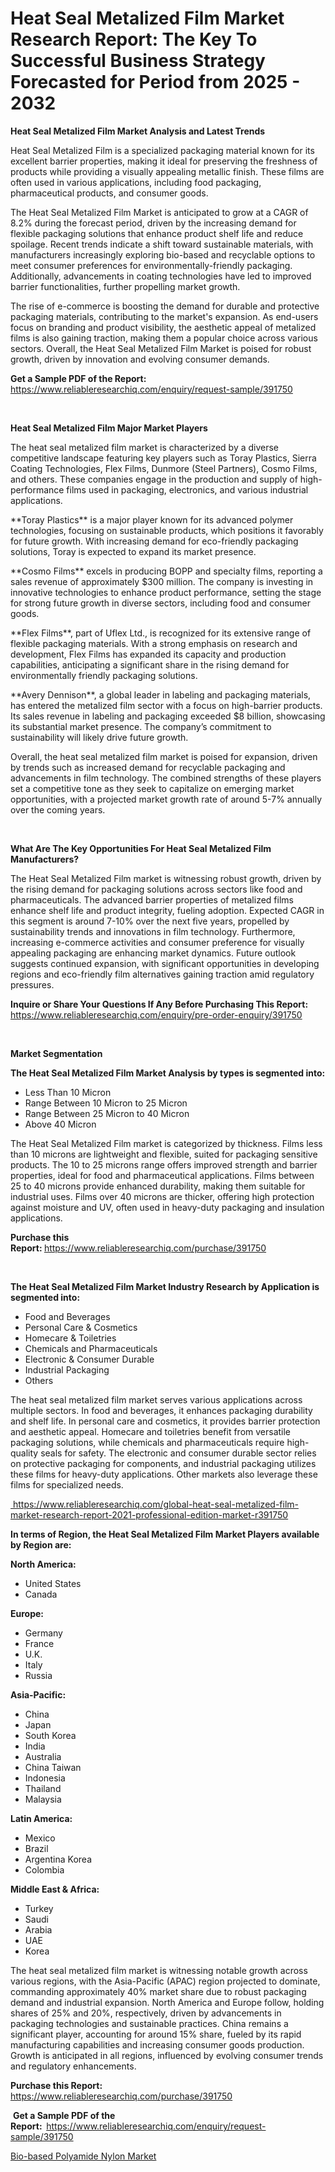 <p><h1>Heat Seal Metalized Film Market Research Report: The Key To Successful Business Strategy Forecasted for Period from 2025 - 2032</h1></p><p><strong>Heat Seal Metalized Film Market Analysis and Latest Trends</strong></p>
<p><p>Heat Seal Metalized Film is a specialized packaging material known for its excellent barrier properties, making it ideal for preserving the freshness of products while providing a visually appealing metallic finish. These films are often used in various applications, including food packaging, pharmaceutical products, and consumer goods.</p><p>The Heat Seal Metalized Film Market is anticipated to grow at a CAGR of 8.2% during the forecast period, driven by the increasing demand for flexible packaging solutions that enhance product shelf life and reduce spoilage. Recent trends indicate a shift toward sustainable materials, with manufacturers increasingly exploring bio-based and recyclable options to meet consumer preferences for environmentally-friendly packaging. Additionally, advancements in coating technologies have led to improved barrier functionalities, further propelling market growth.</p><p>The rise of e-commerce is boosting the demand for durable and protective packaging materials, contributing to the market's expansion. As end-users focus on branding and product visibility, the aesthetic appeal of metalized films is also gaining traction, making them a popular choice across various sectors. Overall, the Heat Seal Metalized Film Market is poised for robust growth, driven by innovation and evolving consumer demands.</p></p>
<p><strong>Get a Sample PDF of the Report:&nbsp;</strong> <a href="https://www.reliableresearchiq.com/enquiry/request-sample/391750?utm_campaign=2927&utm_medium=2&utm_source=Github&utm_content=ia&utm_term=29032025&utm_id=heat-seal-metalized-film">https://www.reliableresearchiq.com/enquiry/request-sample/391750</a></p>
<p>&nbsp;</p>
<p><strong>Heat Seal Metalized Film Major Market Players</strong></p>
<p><p>The heat seal metalized film market is characterized by a diverse competitive landscape featuring key players such as Toray Plastics, Sierra Coating Technologies, Flex Films, Dunmore (Steel Partners), Cosmo Films, and others. These companies engage in the production and supply of high-performance films used in packaging, electronics, and various industrial applications.</p><p>**Toray Plastics** is a major player known for its advanced polymer technologies, focusing on sustainable products, which positions it favorably for future growth. With increasing demand for eco-friendly packaging solutions, Toray is expected to expand its market presence.</p><p>**Cosmo Films** excels in producing BOPP and specialty films, reporting a sales revenue of approximately $300 million. The company is investing in innovative technologies to enhance product performance, setting the stage for strong future growth in diverse sectors, including food and consumer goods.</p><p>**Flex Films**, part of Uflex Ltd., is recognized for its extensive range of flexible packaging materials. With a strong emphasis on research and development, Flex Films has expanded its capacity and production capabilities, anticipating a significant share in the rising demand for environmentally friendly packaging solutions.</p><p>**Avery Dennison**, a global leader in labeling and packaging materials, has entered the metalized film sector with a focus on high-barrier products. Its sales revenue in labeling and packaging exceeded $8 billion, showcasing its substantial market presence. The company’s commitment to sustainability will likely drive future growth.</p><p>Overall, the heat seal metalized film market is poised for expansion, driven by trends such as increased demand for recyclable packaging and advancements in film technology. The combined strengths of these players set a competitive tone as they seek to capitalize on emerging market opportunities, with a projected market growth rate of around 5-7% annually over the coming years.</p></p>
<p>&nbsp;</p>
<p><strong>What Are The Key Opportunities For Heat Seal Metalized Film Manufacturers?</strong></p>
<p><p>The Heat Seal Metalized Film market is witnessing robust growth, driven by the rising demand for packaging solutions across sectors like food and pharmaceuticals. The advanced barrier properties of metalized films enhance shelf life and product integrity, fueling adoption. Expected CAGR in this segment is around 7-10% over the next five years, propelled by sustainability trends and innovations in film technology. Furthermore, increasing e-commerce activities and consumer preference for visually appealing packaging are enhancing market dynamics. Future outlook suggests continued expansion, with significant opportunities in developing regions and eco-friendly film alternatives gaining traction amid regulatory pressures.</p></p>
<p><strong>Inquire or Share Your Questions If Any Before Purchasing This Report:</strong> <a href="https://www.reliableresearchiq.com/enquiry/pre-order-enquiry/391750?utm_campaign=2927&utm_medium=2&utm_source=Github&utm_content=ia&utm_term=29032025&utm_id=heat-seal-metalized-film">https://www.reliableresearchiq.com/enquiry/pre-order-enquiry/391750</a></p>
<p>&nbsp;</p>
<p><strong>Market Segmentation</strong></p>
<p><strong>The Heat Seal Metalized Film Market Analysis by types is segmented into:</strong></p>
<p><ul><li>Less Than 10 Micron</li><li>Range Between 10 Micron to 25 Micron</li><li>Range Between 25 Micron to 40 Micron</li><li>Above 40 Micron</li></ul></p>
<p><p>The Heat Seal Metalized Film market is categorized by thickness. Films less than 10 microns are lightweight and flexible, suited for packaging sensitive products. The 10 to 25 microns range offers improved strength and barrier properties, ideal for food and pharmaceutical applications. Films between 25 to 40 microns provide enhanced durability, making them suitable for industrial uses. Films over 40 microns are thicker, offering high protection against moisture and UV, often used in heavy-duty packaging and insulation applications.</p></p>
<p><strong>Purchase this Report:&nbsp;</strong><a href="https://www.reliableresearchiq.com/purchase/391750?utm_campaign=2927&utm_medium=2&utm_source=Github&utm_content=ia&utm_term=29032025&utm_id=heat-seal-metalized-film">https://www.reliableresearchiq.com/purchase/391750</a></p>
<p>&nbsp;</p>
<p><strong>The Heat Seal Metalized Film Market Industry Research by Application is segmented into:</strong></p>
<p><ul><li>Food and Beverages</li><li>Personal Care & Cosmetics</li><li>Homecare & Toiletries</li><li>Chemicals and Pharmaceuticals</li><li>Electronic & Consumer Durable</li><li>Industrial Packaging</li><li>Others</li></ul></p>
<p><p>The heat seal metalized film market serves various applications across multiple sectors. In food and beverages, it enhances packaging durability and shelf life. In personal care and cosmetics, it provides barrier protection and aesthetic appeal. Homecare and toiletries benefit from versatile packaging solutions, while chemicals and pharmaceuticals require high-quality seals for safety. The electronic and consumer durable sector relies on protective packaging for components, and industrial packaging utilizes these films for heavy-duty applications. Other markets also leverage these films for specialized needs.</p></p>
<p><a href="https://www.reliableresearchiq.com/global-heat-seal-metalized-film-market-research-report-2021-professional-edition-market-r391750?utm_campaign=2927&utm_medium=2&utm_source=Github&utm_content=ia&utm_term=29032025&utm_id=heat-seal-metalized-film">&nbsp;https://www.reliableresearchiq.com/global-heat-seal-metalized-film-market-research-report-2021-professional-edition-market-r391750</a></p>
<p><strong>In terms of Region, the Heat Seal Metalized Film Market Players available by Region are:</strong></p>
<p>
    <p> <strong> North America: </strong>
        <ul>
            <li>United States</li>
            <li>Canada</li>
        </ul>
        </p> 
    <p> <strong> Europe: </strong>
        <ul>
            <li>Germany</li>
            <li>France</li>
            <li>U.K.</li>
            <li>Italy</li>
            <li>Russia</li>
        </ul>
        </p> 
    <p> <strong> Asia-Pacific: </strong>
        <ul>
            <li>China</li>
            <li>Japan</li>
            <li>South Korea</li>
            <li>India</li>
            <li>Australia</li>
            <li>China Taiwan</li>
            <li>Indonesia</li>
            <li>Thailand</li>
            <li>Malaysia</li>
        </ul>
        </p> 
    <p> <strong> Latin America: </strong>
        <ul>
            <li>Mexico</li>
            <li>Brazil</li>
            <li>Argentina Korea</li>
            <li>Colombia</li>
        </ul>
        </p> 
    <p> <strong> Middle East & Africa: </strong>
        <ul>
            <li>Turkey</li>
            <li>Saudi</li>
            <li>Arabia</li>
            <li>UAE</li>
            <li>Korea</li>
        </ul>
    </p>
    </p>
<p><p>The heat seal metalized film market is witnessing notable growth across various regions, with the Asia-Pacific (APAC) region projected to dominate, commanding approximately 40% market share due to robust packaging demand and industrial expansion. North America and Europe follow, holding shares of 25% and 20%, respectively, driven by advancements in packaging technologies and sustainable practices. China remains a significant player, accounting for around 15% share, fueled by its rapid manufacturing capabilities and increasing consumer goods production. Growth is anticipated in all regions, influenced by evolving consumer trends and regulatory enhancements.</p></p>
<p><strong>Purchase this Report: </strong><a href="https://www.reliableresearchiq.com/purchase/391750?utm_campaign=2927&utm_medium=2&utm_source=Github&utm_content=ia&utm_term=29032025&utm_id=heat-seal-metalized-film">https://www.reliableresearchiq.com/purchase/391750</a></p>
<p>&nbsp;<strong>Get a Sample PDF of the Report:&nbsp;&nbsp;</strong><a href="https://www.reliableresearchiq.com/enquiry/request-sample/391750?utm_campaign=2927&utm_medium=2&utm_source=Github&utm_content=ia&utm_term=29032025&utm_id=heat-seal-metalized-film">https://www.reliableresearchiq.com/enquiry/request-sample/391750</a></p>
<p><strong></strong></p>
<p><p><a href="https://github.com/ravenecashe/Market-Research-Report-List-1/blob/main/bio-based-polyamide-nylon-market.md?utm_campaign=2927&utm_medium=2&utm_source=Github&utm_content=ia&utm_term=29032025&utm_id=heat-seal-metalized-film">Bio-based Polyamide Nylon Market</a></p></p>